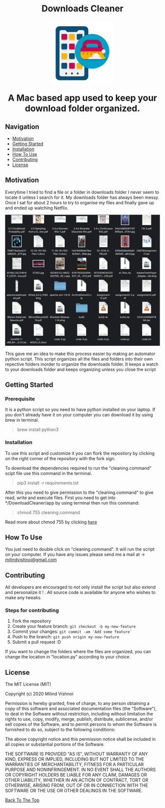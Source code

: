 <h1 align="center">
  <p align="center">Downloads Cleaner</p>
  <p align="center" width="100%">
  <img src="/cleaner.png" width="200px" align="center">
</p>

A Mac based app used to keep your download folder organized.

## Navigation
- [Motivation](#motivation)
- [Getting Started](#started)
- [Installation](#installation)
- [How To Use](#use)
- [Contributing](#contributing)
- [License](#license)

## <a name="description"></a> Motivation

Everytime I tried to find a file or a folder in downloads folder I never seem to locate it unless I search for it. My downloads folder has always been messy. Once I sat for about 2 hours to try to organise my files and finally gave up and ended up watching Netflix.

<p align="center">
<img src="screenshot.png" width="900">
</p>

This gave me an idea to make this process easier by making an automator python script. This script organizes all the files and folders into their own repective folders inorder to organize the downloads folder. It keeps a watch to your downloads folder and keeps organizing unless you close the script

## <a name='started'></a>Getting Started

### Prerequisite

It is a python script so you need to have python installed on your laptop. If you don't already have it on your computer you can download it by using brew in terminal.

> brew install python3

### <a name='installation'></a> Installation

To use this script and customize it you can flork the repository by clicking on the right corner of the repository with the fork sign.

To download the dependencies required to run the "cleaning.command" scipt file use this command in the terminal.

> pip3 install -r requirements.txt

After this you need to give permission to the "cleaning.command" to give read, write and execute files. First you need to get into \*/DownloadCleaner/app by using terminal then run this command:

> chmod 755 cleaning.command

Read more about chmod 755 by clicking [here](https://codefather.tech/blog/chmod-755-command/)

## <a name="use"></a> How To Use

You just need to double click on "cleaning.command". It will run the script on your computer. If you have any issues please send me a mail at -> milindvishnoi@gmail.com

## <a name="contribution"></a> Contributing

All developers are encouraged to not only install the script but also extend and personalize it ! . All source code is available for anyone who wishes to make any tweaks.

### Steps for contributing

1. Fork the repository
2. Create your feature branch: `git checkout -b my-new-feature`
3. Commit your changes: `git commit -am 'Add some feature'`
4. Push to the branch: `git push origin my-new-feature`
5. Submit a pull request :D

If you want to change the folders where the files are organized, you can change the location in "location.py" according to your choice.

## <a name="license"></a> License

The MIT License (MIT)

Copyright (c) 2020 Milind Vishnoi

Permission is hereby granted, free of charge, to any person obtaining a copy of this software and associated documentation files (the "Software"), to deal in the Software without restriction, including without limitation the rights to use, copy, modify, merge, publish, distribute, sublicense, and/or sell copies of the Software, and to permit persons to whom the Software is furnished to do so, subject to the following conditions:

The above copyright notice and this permission notice shall be included in all copies or substantial portions of the Software.

THE SOFTWARE IS PROVIDED "AS IS", WITHOUT WARRANTY OF ANY KIND, EXPRESS OR IMPLIED, INCLUDING BUT NOT LIMITED TO THE WARRANTIES OF MERCHANTABILITY, FITNESS FOR A PARTICULAR PURPOSE AND NONINFRINGEMENT. IN NO EVENT SHALL THE AUTHORS OR COPYRIGHT HOLDERS BE LIABLE FOR ANY CLAIM, DAMAGES OR OTHER LIABILITY, WHETHER IN AN ACTION OF CONTRACT, TORT OR OTHERWISE, ARISING FROM, OUT OF OR IN CONNECTION WITH THE SOFTWARE OR THE USE OR OTHER DEALINGS IN THE SOFTWARE.

[Back To The Top](#DownloadCleaner)
